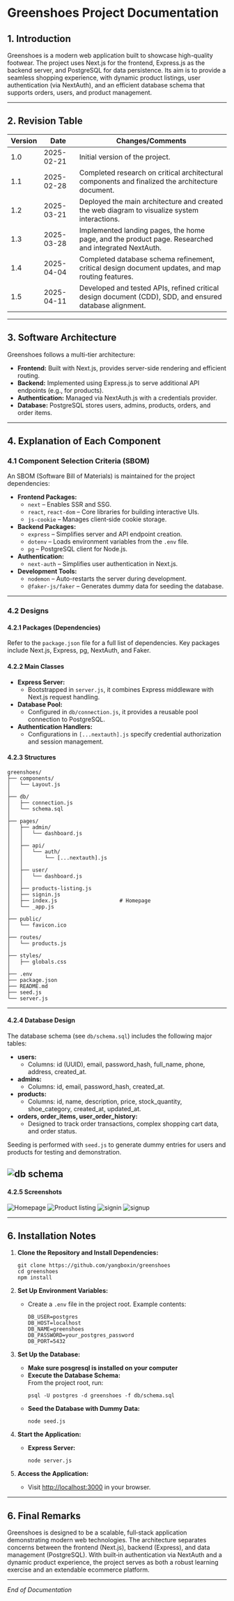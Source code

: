 # Greenshoes Project Documentation

## 1. Introduction

Greenshoes is a modern web application built to showcase high-quality footwear. The project uses Next.js for the frontend, Express.js as the backend server, and PostgreSQL for data persistence. Its aim is to provide a seamless shopping experience, with dynamic product listings, user authentication (via NextAuth), and an efficient database schema that supports orders, users, and product management.

---

## 2. Revision Table

| Version | Date        | Changes/Comments                                                                                     |
|---------|-------------|------------------------------------------------------------------------------------------------------|
| 1.0     | 2025-02-21  | Initial version of the project.                                                                     |
| 1.1     | 2025-02-28  | Completed research on critical architectural components and finalized the architecture document.     |
| 1.2     | 2025-03-21  | Deployed the main architecture and created the web diagram to visualize system interactions.         |
| 1.3     | 2025-03-28  | Implemented landing pages, the home page, and the product page. Researched and integrated NextAuth. |
| 1.4     | 2025-04-04  | Completed database schema refinement, critical design document updates, and map routing features.    |
| 1.5     | 2025-04-11  | Developed and tested APIs, refined critical design document (CDD), SDD, and ensured database alignment. |


---

## 3. Software Architecture

Greenshoes follows a multi-tier architecture:
- **Frontend:** Built with Next.js, provides server-side rendering and efficient routing.
- **Backend:** Implemented using Express.js to serve additional API endpoints (e.g., for products).
- **Authentication:** Managed via NextAuth.js with a credentials provider.
- **Database:** PostgreSQL stores users, admins, products, orders, and order items.

---
## 4. Explanation of Each Component
### 4.1 Component Selection Criteria (SBOM)

An SBOM (Software Bill of Materials) is maintained for the project dependencies:
- **Frontend Packages:**  
  - `next` – Enables SSR and SSG.
  - `react`, `react-dom` – Core libraries for building interactive UIs.
  - `js-cookie` – Manages client‑side cookie storage.
- **Backend Packages:**  
  - `express` – Simplifies server and API endpoint creation.
  - `dotenv` – Loads environment variables from the `.env` file.
  - `pg` – PostgreSQL client for Node.js.
- **Authentication:**  
  - `next-auth` – Simplifies user authentication in Next.js.
- **Development Tools:**  
  - `nodemon` – Auto-restarts the server during development.
  - `@faker-js/faker` – Generates dummy data for seeding the database.
---
### 4.2 Designs

#### 4.2.1 Packages (Dependencies)
Refer to the `package.json` file for a full list of dependencies. Key packages include Next.js, Express, pg, NextAuth, and Faker.

#### 4.2.2 Main Classes
- **Express Server:**  
  - Bootstrapped in `server.js`, it combines Express middleware with Next.js request handling.
- **Database Pool:**  
  - Configured in `db/connection.js`, it provides a reusable pool connection to PostgreSQL.
- **Authentication Handlers:**  
  - Configurations in `[...nextauth].js` specify credential authorization and session management.

#### 4.2.3 Structures
```
greenshoes/
├── components/                     
│   └── Layout.js                   
│
├── db/                            
│   ├── connection.js               
│   └── schema.sql                  
│
├── pages/                          
│   ├── admin/                     
│   │   └── dashboard.js            
│   │
│   ├── api/                       
│   │   └── auth/                   
│   │       └── [...nextauth].js   
│   │
│   ├── user/                       
│   │   └── dashboard.js            
│   │
│   ├── products-listing.js        
│   ├── signin.js                   
│   ├── index.js                    # Homepage
│   └── _app.js                     
│
├── public/                         
│   └── favicon.ico                 
│
├── routes/                         
│   └── products.js                
│
├── styles/                        
│   ├── globals.css                        
│
├── .env                           
├── package.json                   
├── README.md                      
├── seed.js                                      
└── server.js  
```
---
#### 4.2.4 Database Design

The database schema (see `db/schema.sql`) includes the following major tables:
- **users:**  
  - Columns: id (UUID), email, password_hash, full_name, phone, address, created_at.
- **admins:**  
  - Columns: id, email, password_hash, created_at.
- **products:**  
  - Columns: id, name, description, price, stock_quantity, shoe_category, created_at, updated_at.
- **orders, order_items, user_order_history:**  
  - Designed to track order transactions, complex shopping cart data, and order status.

Seeding is performed with `seed.js` to generate dummy entries for users and products for testing and demonstration.

![db schema](./images/image.png)
---

#### 4.2.5 Screenshots

![Homepage](./images/image-1.png)
![Product listing](./images/image-2.png)
![signin](./images/image-3.png)
![signup](./images/image-4.png)

---

## 6. Installation Notes

1. **Clone the Repository and Install Dependencies:**
   ```
   git clone https://github.com/yangboxin/greenshoes
   cd greenshoes
   npm install
   ```

2. **Set Up Environment Variables:**
   - Create a `.env` file in the project root. Example contents:
     ```
     DB_USER=postgres
     DB_HOST=localhost
     DB_NAME=greenshoes
     DB_PASSWORD=your_postgres_password
     DB_PORT=5432
     ```

3. **Set Up the Database:**
   - **Make sure posgresql is installed on your computer**
   - **Execute the Database Schema:**  
     From the project root, run:
     ```
     psql -U postgres -d greenshoes -f db/schema.sql
     ```
   - **Seed the Database with Dummy Data:**
     ```
     node seed.js
     ```

4. **Start the Application:**
   - **Express Server:**  
     ```
     node server.js
     ```

5. **Access the Application:**
   - Visit [http://localhost:3000](http://localhost:3000) in your browser.

---

## 6. Final Remarks

Greenshoes is designed to be a scalable, full‑stack application demonstrating modern web technologies. The architecture separates concerns between the frontend (Next.js), backend (Express), and data management (PostgreSQL). With built‑in authentication via NextAuth and a dynamic product experience, the project serves as both a robust learning exercise and an extendable ecommerce platform.


---

*End of Documentation*